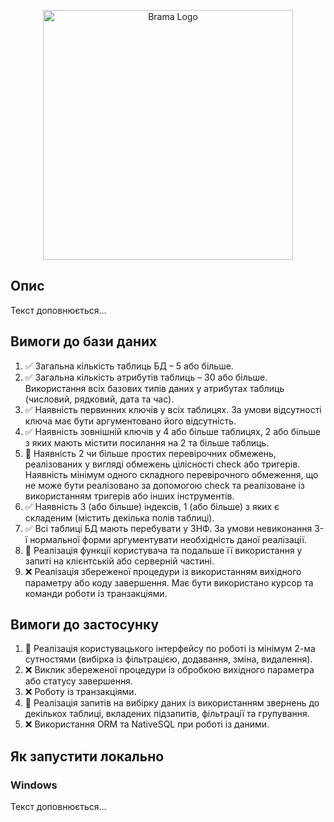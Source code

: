 <p align="center"><img src="https://i.imgur.com/t3HNGG4.png" width="400" alt="Brama Logo"></p>

## Опис

Текст доповнюється...

## Вимоги до бази даних

1. ✅ Загальна кількість таблиць БД – 5 або більше.
2. ✅ Загальна кількість атрибутів таблиць – 30 або більше. Використання всіх базових типів даних у атрибутах таблиць (числовий, рядковий, дата та час).
3. ✅ Наявність первинних ключів у всіх таблицях. За умови відсутності ключа має бути аргументовано його відсутність.
4. ✅ Наявність зовнішній ключів у 4 або більше таблицях, 2 або більше з яких мають містити посилання на 2 та більше таблиць.
5. 🔨 Наявність 2 чи більше простих перевірочних обмежень, реалізованих у вигляді обмежень цілісності check або тригерів. Наявність мінімум одного складного перевірочного обмеження, що не може бути реалізовано за допомогою check та реалізоване із використанням тригерів або інших інструментів.
6. ✅ Наявність 3 (або більше) індексів, 1 (або більше) з яких є складеним (містить декілька полів таблиці).
7. ✅ Всі таблиці БД мають перебувати у 3НФ. За умови невиконання 3-ї нормальної форми аргументувати необхідність даної реалізації.
8. 🔨 Реалізація функції користувача та подальше її використання у запиті на клієнтській або серверній частині.
9. ❌ Реалізація збереженої процедури із використанням вихідного параметру або коду завершення. Має бути використано курсор та команди роботи із транзакціями.

## Вимоги до застосунку

1. 🔨 Реалізація користувацького інтерфейсу по роботі із мінімум 2-ма сутностями (вибірка із фільтрацією, додавання, зміна, видалення).
2. ❌ Виклик збереженої процедури із обробкою вихідного параметра або статусу завершення.
3. ❌ Роботу із транзакціями.
4. 🔨 Реалізація запитів на вибірку даних із використанням звернень до декількох таблиці, вкладених підзапитів, фільтрації та групування.
5. ❌ Використання ORM та NativeSQL при роботі із даними.

## Як запустити локально

### Windows

Текст доповнюється...

